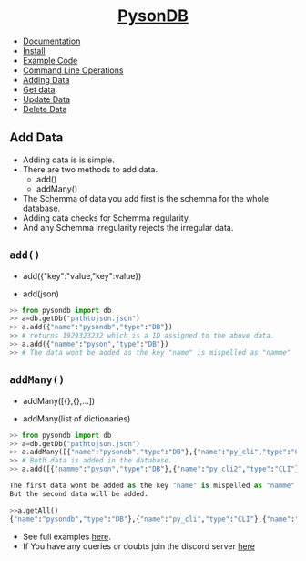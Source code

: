 <h1 align="center"><u>PysonDB</u></h1>

* [Documentation]()
* [Install]()
* [Example Code]()
* [Command Line Operations]()
* [Adding Data]()
* [Get data]()
* [Update Data]()
* [Delete Data]()


<h2>Add Data</h2>

* Adding data is is simple.
* There are two methods to add data.
  * add()
  * addMany()
* The Schemma of data you add first is the schemma for the whole database.
* Adding data checks for Schemma regularity.
* And any Schemma irregularity rejects the irregular data.

<h2><code>add()</code></h2>

* add({"key":"value,"key":value})

* add(json)

```python
>> from pysondb import db
>> a=db.getDb("pathtojson.json")
>> a.add({"name":"pysondb","type":"DB"})
>> # returns 1929323232 which is a ID assigned to the above data.
>> a.add({"namme":"pyson","type":"DB"})
>> # The data wont be added as the key "name" is mispelled as "namme"

```
<h2><code>addMany()</code></h2>

* addMany([{},{},...])

* addMany(list of dictionaries)

```python
>> from pysondb import db
>> a=db.getDb("pathtojson.json")
>> a.addMany([{"name":"pysondb","type":"DB"},{"name":"py_cli","type":"CLI"}])
>> # Both data is added in the database.
>> a.add([{"namme":"pyson","type":"DB"},{"name":"py_cli2","type":"CLI"}])

The first data wont be added as the key "name" is mispelled as "namme"
But the second data will be added.

>>a.getAll()
{"name":"pysondb","type":"DB"},{"name":"py_cli","type":"CLI"},{"name":"py_cli2","type":"CLI"}]
```
* See full examples [here]().
* If You have any queries or doubts join the discord server [here]()

 
